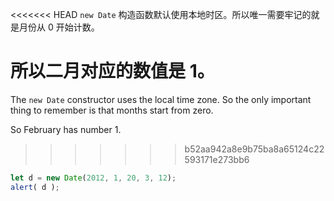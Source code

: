 <<<<<<< HEAD
`new Date` 构造函数默认使用本地时区。所以唯一需要牢记的就是月份从 0 开始计数。

所以二月对应的数值是 1。
=======
The `new Date` constructor uses the local time zone. So the only important thing to remember is that months start from zero.

So February has number 1.
>>>>>>> b52aa942a8e9b75ba8a65124c22593171e273bb6

```js run
let d = new Date(2012, 1, 20, 3, 12);
alert( d );
```
